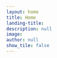 ```yaml
---
layout: home
title: Home
landing-title:
description: null
image: 
author: null
show_tile: false
---
```

